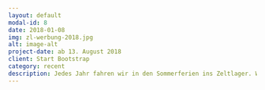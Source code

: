 ```yaml
---
layout: default
modal-id: 8
date: 2018-01-08
img: zl-werbung-2018.jpg
alt: image-alt
project-date: ab 13. August 2018
client: Start Bootstrap
category: recent
description: Jedes Jahr fahren wir in den Sommerferien ins Zeltlager. Wir haben zwei Wochen Spaß, verbringen unsere Zeit in der Natur und neben vielen verschiedenen Spielen erleben wir vor allem das Gefühl der Gemeinschaft. Wir freuen uns über jedes Kind, dass bei uns mitfährt! Weitere Informationen findet ihr im <a target="_blank" href="/dokumente/zl-flyer/zl-flyer_2018_print.pdf">Flyer</a>.
---
```

